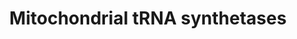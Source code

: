---
annotations:
- id: PW:0001324
  parent: regulatory pathway
  type: Pathway Ontology
  value: mitochondrial aminoacyl-tRNA biosynthetic pathway
authors:
- M.Braymer
- MaintBot
- Ddigles
- Eweitz
description: ''
last-edited: 2021-05-20
organisms:
- Saccharomyces cerevisiae
redirect_from:
- /index.php/Pathway:WP62
- /instance/WP62
- /instance/WP62_r117312
revision: r117312
schema-jsonld:
- '@context': https://schema.org/
  '@id': https://wikipathways.github.io/pathways/WP62.html
  '@type': Dataset
  creator:
    '@type': Organization
    name: WikiPathways
  description: ''
  keywords:
  - AspRS
  - GluRS
  - IleRS
  - MetRS
  - TrpRS
  - pre ArgRS
  - pre AsnRS
  - pre AspRS
  - pre HisRS
  - pre LeuRS
  - pre LysRS
  - pre PheRS
  - pre ThrRS
  - pre TyrRS
  - pre ValRS
  license: CC0
  name: Mitochondrial tRNA synthetases
seo: CreativeWork
title: Mitochondrial tRNA synthetases
wpid: WP62
---